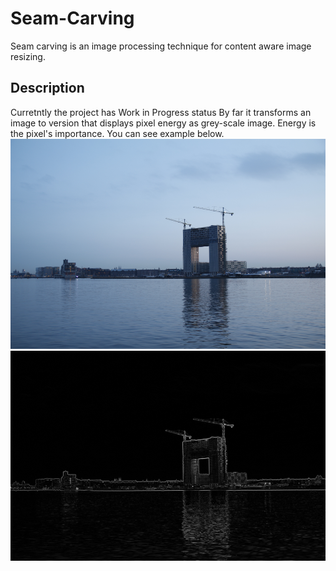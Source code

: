 # Seam-Carving
Seam carving is an image processing technique for content aware image resizing.

## Description
Curretntly the project has Work in Progress status
By far it transforms an image to version that displays pixel energy as grey-scale image. Energy is the pixel's importance. You can see example below.
![Original Image](sky.png)  
![Transformed Image](sky-energy.png)  

 
